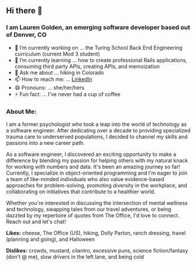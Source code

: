 ## Hi there 👋
### I am Lauren Golden, an emerging software developer based out of Denver, CO 
<!--
**goldenll/goldenll** is a ✨ _special_ ✨ repository because its `README.md` (this file) appears on your GitHub profile.

Here are some ideas to get you started:
-->
- 🔭 I’m currently working on ... the Turing School Back End Engineering curriculum (current Mod 3 student)
- 🌱 I’m currently learning ... how to create professional Rails applications, consuming third party APIs, creating APIs, and memoization
- 💬 Ask me about ... hiking in Colorado
- 📫 How to reach me: ... [LinkedIn](https://www.linkedin.com/in/goldenll/)
- 😄 Pronouns: ... she/her/hers
- ⚡ Fun fact: ... I've never had a cup of coffee

### About Me: 

I am a former psychologist who took a leap into the world of technology as a software engineer. After dedicating over a decade to providing specialized trauma care to underserved populations, I decided to channel my skills and passions into a new career path. 

As a software engineer, I discovered an exciting opportunity to make a difference by blending my passion for helping others with my natural knack for working with numbers and data. It's been an amazing journey so far! Currently, I specialize in object-oriented programming and I'm eager to join a team of like-minded individuals who also value evidence-based approaches for problem-solving, promoting diversity in the workplace, and collaborating on initiatives that contribute to a healthier world.

Whether you're interested in discussing the intersection of mental wellness and technology, swapping tales from our travel adventures, or being dazzled by my repertoire of quotes from The Office, I'd love to connect. Reach out and let's chat!


**Likes:** cheese, The Office (US), hiking, Dolly Parton, ranch dressing, travel (planning and going), and Halloween

**Dislikes:** crowds, mustard, cilantro, excessive puns, science fiction/fantasy (don't @ me), slow drivers in the left lane, and being cold

